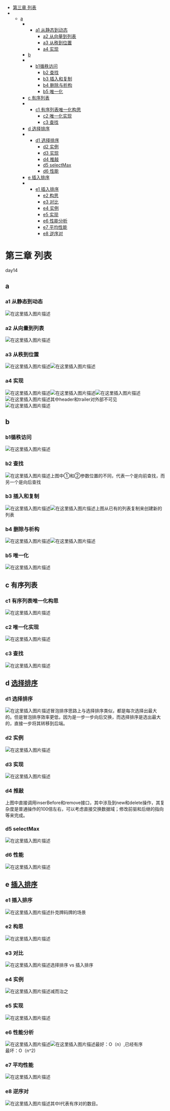- [第三章 列表](https://blog.csdn.net/xiaodidadada/article/details/108411172#__1)
- - [a](https://blog.csdn.net/xiaodidadada/article/details/108411172#a_3)
    - - [a1 从静态到动态](https://blog.csdn.net/xiaodidadada/article/details/108411172#a1__4)
        - [a2 从向量到列表](https://blog.csdn.net/xiaodidadada/article/details/108411172#a2__6)
        - [a3 从秩到位置](https://blog.csdn.net/xiaodidadada/article/details/108411172#a3__8)
        - [a4 实现](https://blog.csdn.net/xiaodidadada/article/details/108411172#a4__10)
    - [b](https://blog.csdn.net/xiaodidadada/article/details/108411172#b_13)
    - - [b1循秩访问](https://blog.csdn.net/xiaodidadada/article/details/108411172#b1_14)
        - [b2 查找](https://blog.csdn.net/xiaodidadada/article/details/108411172#b2__16)
        - [b3 插入和复制](https://blog.csdn.net/xiaodidadada/article/details/108411172#b3__18)
        - [b4 删除与析构](https://blog.csdn.net/xiaodidadada/article/details/108411172#b4__20)
        - [b5 唯一化](https://blog.csdn.net/xiaodidadada/article/details/108411172#b5__22)
    - [c 有序列表](https://blog.csdn.net/xiaodidadada/article/details/108411172#c__24)
    - - [c1 有序列表唯一化构思](https://blog.csdn.net/xiaodidadada/article/details/108411172#c1__25)
        - [c2 唯一化实现](https://blog.csdn.net/xiaodidadada/article/details/108411172#c2__27)
        - [c3 查找](https://blog.csdn.net/xiaodidadada/article/details/108411172#c3__29)
    - [d 选择排序](https://blog.csdn.net/xiaodidadada/article/details/108411172#d__31)
    - - [d1 选择排序](https://blog.csdn.net/xiaodidadada/article/details/108411172#d1__32)
        - [d2 实例](https://blog.csdn.net/xiaodidadada/article/details/108411172#d2__34)
        - [d3 实现](https://blog.csdn.net/xiaodidadada/article/details/108411172#d3__36)
        - [d4 推敲](https://blog.csdn.net/xiaodidadada/article/details/108411172#d4__38)
        - [d5 selectMax](https://blog.csdn.net/xiaodidadada/article/details/108411172#d5_selectMax_40)
        - [d6 性能](https://blog.csdn.net/xiaodidadada/article/details/108411172#d6__42)
    - [e 插入排序](https://blog.csdn.net/xiaodidadada/article/details/108411172#e__44)
    - - [e1 插入排序](https://blog.csdn.net/xiaodidadada/article/details/108411172#e1__45)
        - [e2 构思](https://blog.csdn.net/xiaodidadada/article/details/108411172#e2__47)
        - [e3 对比](https://blog.csdn.net/xiaodidadada/article/details/108411172#e3__49)
        - [e4 实例](https://blog.csdn.net/xiaodidadada/article/details/108411172#e4__51)
        - [e5 实现](https://blog.csdn.net/xiaodidadada/article/details/108411172#e5__53)
        - [e6 性能分析](https://blog.csdn.net/xiaodidadada/article/details/108411172#e6__55)
        - [e7 平均性能](https://blog.csdn.net/xiaodidadada/article/details/108411172#e7__58)
        - [e8 逆序对](https://blog.csdn.net/xiaodidadada/article/details/108411172#e8__60)

# 第三章 列表

day14

## a

### a1 从静态到动态

![在这里插入图片描述](res/3.列表/watermark,type_ZmFuZ3poZW5naGVpdGk,shadow_10,text_aHR0cHM6Ly9ibG9nLmNzZG4ubmV0L3hpYW9kaWRhZGFkYQ==,size_16,color_FFFFFF,t_70#pic_center.png)

### a2 从向量到列表

![在这里插入图片描述](res/3.列表/watermark,type_ZmFuZ3poZW5naGVpdGk,shadow_10,text_aHR0cHM6Ly9ibG9nLmNzZG4ubmV0L3hpYW9kaWRhZGFkYQ==,size_16,color_FFFFFF,t_70#pic_center-1652057436073335.png)

### a3 从秩到位置

![在这里插入图片描述](res/3.列表/watermark,type_ZmFuZ3poZW5naGVpdGk,shadow_10,text_aHR0cHM6Ly9ibG9nLmNzZG4ubmV0L3hpYW9kaWRhZGFkYQ==,size_16,color_FFFFFF,t_70#pic_center-1652057436073336.png)![在这里插入图片描述](res/3.列表/watermark,type_ZmFuZ3poZW5naGVpdGk,shadow_10,text_aHR0cHM6Ly9ibG9nLmNzZG4ubmV0L3hpYW9kaWRhZGFkYQ==,size_16,color_FFFFFF,t_70#pic_center-1652057436073337.png)

### a4 实现

![在这里插入图片描述](res/3.列表/watermark,type_ZmFuZ3poZW5naGVpdGk,shadow_10,text_aHR0cHM6Ly9ibG9nLmNzZG4ubmV0L3hpYW9kaWRhZGFkYQ==,size_16,color_FFFFFF,t_70#pic_center-1652057436073338.png)![在这里插入图片描述](res/3.列表/watermark,type_ZmFuZ3poZW5naGVpdGk,shadow_10,text_aHR0cHM6Ly9ibG9nLmNzZG4ubmV0L3hpYW9kaWRhZGFkYQ==,size_16,color_FFFFFF,t_70#pic_center-1652057436073339.png)![在这里插入图片描述](res/3.列表/watermark,type_ZmFuZ3poZW5naGVpdGk,shadow_10,text_aHR0cHM6Ly9ibG9nLmNzZG4ubmV0L3hpYW9kaWRhZGFkYQ==,size_16,color_FFFFFF,t_70#pic_center-1652057436073340.png)![在这里插入图片描述](res/3.列表/watermark,type_ZmFuZ3poZW5naGVpdGk,shadow_10,text_aHR0cHM6Ly9ibG9nLmNzZG4ubmV0L3hpYW9kaWRhZGFkYQ==,size_16,color_FFFFFF,t_70#pic_center-1652057436073341.png)其中header和trailer对外部不可见  
![在这里插入图片描述](res/3.列表/watermark,type_ZmFuZ3poZW5naGVpdGk,shadow_10,text_aHR0cHM6Ly9ibG9nLmNzZG4ubmV0L3hpYW9kaWRhZGFkYQ==,size_16,color_FFFFFF,t_70#pic_center-1652057436073342.png)

## b

### b1循秩访问

![在这里插入图片描述](res/3.列表/watermark,type_ZmFuZ3poZW5naGVpdGk,shadow_10,text_aHR0cHM6Ly9ibG9nLmNzZG4ubmV0L3hpYW9kaWRhZGFkYQ==,size_16,color_FFFFFF,t_70#pic_center-1652057436073343.png)

### b2 查找

![在这里插入图片描述](res/3.列表/watermark,type_ZmFuZ3poZW5naGVpdGk,shadow_10,text_aHR0cHM6Ly9ibG9nLmNzZG4ubmV0L3hpYW9kaWRhZGFkYQ==,size_16,color_FFFFFF,t_70#pic_center-1652057436073344.png)上图中①和②参数位置的不同，代表一个是向前查找，而另一个是向后查找

### b3 插入和复制

![在这里插入图片描述](res/3.列表/watermark,type_ZmFuZ3poZW5naGVpdGk,shadow_10,text_aHR0cHM6Ly9ibG9nLmNzZG4ubmV0L3hpYW9kaWRhZGFkYQ==,size_16,color_FFFFFF,t_70#pic_center-1652057436073345.png)![在这里插入图片描述](res/3.列表/watermark,type_ZmFuZ3poZW5naGVpdGk,shadow_10,text_aHR0cHM6Ly9ibG9nLmNzZG4ubmV0L3hpYW9kaWRhZGFkYQ==,size_16,color_FFFFFF,t_70#pic_center-1652057436073346.png)上图从已有的列表复制来创建新的列表

### b4 删除与析构

![在这里插入图片描述](res/3.列表/watermark,type_ZmFuZ3poZW5naGVpdGk,shadow_10,text_aHR0cHM6Ly9ibG9nLmNzZG4ubmV0L3hpYW9kaWRhZGFkYQ==,size_16,color_FFFFFF,t_70#pic_center-1652057436073347.png)![在这里插入图片描述](res/3.列表/watermark,type_ZmFuZ3poZW5naGVpdGk,shadow_10,text_aHR0cHM6Ly9ibG9nLmNzZG4ubmV0L3hpYW9kaWRhZGFkYQ==,size_16,color_FFFFFF,t_70#pic_center-1652057436074348.png)

### b5 唯一化

![在这里插入图片描述](res/3.列表/watermark,type_ZmFuZ3poZW5naGVpdGk,shadow_10,text_aHR0cHM6Ly9ibG9nLmNzZG4ubmV0L3hpYW9kaWRhZGFkYQ==,size_16,color_FFFFFF,t_70#pic_center-1652057436074349.png)

## c 有序列表

### c1 有序列表唯一化构思

![在这里插入图片描述](res/3.列表/watermark,type_ZmFuZ3poZW5naGVpdGk,shadow_10,text_aHR0cHM6Ly9ibG9nLmNzZG4ubmV0L3hpYW9kaWRhZGFkYQ==,size_16,color_FFFFFF,t_70#pic_center-1652057436074350.png)

### c2 唯一化实现

![在这里插入图片描述](res/3.列表/watermark,type_ZmFuZ3poZW5naGVpdGk,shadow_10,text_aHR0cHM6Ly9ibG9nLmNzZG4ubmV0L3hpYW9kaWRhZGFkYQ==,size_16,color_FFFFFF,t_70#pic_center-1652057436074351.png)

### c3 查找

![在这里插入图片描述](res/3.列表/watermark,type_ZmFuZ3poZW5naGVpdGk,shadow_10,text_aHR0cHM6Ly9ibG9nLmNzZG4ubmV0L3hpYW9kaWRhZGFkYQ==,size_16,color_FFFFFF,t_70#pic_center-1652057436074352.png)

## d [选择排序](https://so.csdn.net/so/search?q=%E9%80%89%E6%8B%A9%E6%8E%92%E5%BA%8F&spm=1001.2101.3001.7020)

### d1 选择排序

![在这里插入图片描述](res/3.列表/watermark,type_ZmFuZ3poZW5naGVpdGk,shadow_10,text_aHR0cHM6Ly9ibG9nLmNzZG4ubmV0L3hpYW9kaWRhZGFkYQ==,size_16,color_FFFFFF,t_70#pic_center-1652057436074353.png)冒泡排序思路上与选择排序类似，都是每次选择出最大的。但是冒泡排序效率更低，因为是一步一步向后交换，而选择排序是选出最大的，直接一步将其转移到后端。

### d2 实例

![在这里插入图片描述](res/3.列表/watermark,type_ZmFuZ3poZW5naGVpdGk,shadow_10,text_aHR0cHM6Ly9ibG9nLmNzZG4ubmV0L3hpYW9kaWRhZGFkYQ==,size_16,color_FFFFFF,t_70#pic_center-1652057436074354.png)

### d3 实现

![在这里插入图片描述](res/3.列表/watermark,type_ZmFuZ3poZW5naGVpdGk,shadow_10,text_aHR0cHM6Ly9ibG9nLmNzZG4ubmV0L3hpYW9kaWRhZGFkYQ==,size_16,color_FFFFFF,t_70#pic_center-1652057436074355.png)

### d4 推敲

上图中直接调用inserBefore和remove接口，其中涉及到new和delete操作，其复杂度是普通操作的100倍左右，可以考虑直接交换数据域；修改前驱和后继的指向等来完成。

### d5 selectMax

![在这里插入图片描述](res/3.列表/watermark,type_ZmFuZ3poZW5naGVpdGk,shadow_10,text_aHR0cHM6Ly9ibG9nLmNzZG4ubmV0L3hpYW9kaWRhZGFkYQ==,size_16,color_FFFFFF,t_70#pic_center-1652057436074356.png)

### d6 性能

![在这里插入图片描述](res/3.列表/watermark,type_ZmFuZ3poZW5naGVpdGk,shadow_10,text_aHR0cHM6Ly9ibG9nLmNzZG4ubmV0L3hpYW9kaWRhZGFkYQ==,size_16,color_FFFFFF,t_70#pic_center-1652057436074357.png)

## e [插入排序](https://so.csdn.net/so/search?q=%E6%8F%92%E5%85%A5%E6%8E%92%E5%BA%8F&spm=1001.2101.3001.7020)

### e1 插入排序

![在这里插入图片描述](res/3.列表/watermark,type_ZmFuZ3poZW5naGVpdGk,shadow_10,text_aHR0cHM6Ly9ibG9nLmNzZG4ubmV0L3hpYW9kaWRhZGFkYQ==,size_16,color_FFFFFF,t_70#pic_center-1652057436074358.png)扑克牌码牌的场景

### e2 构思

![在这里插入图片描述](res/3.列表/watermark,type_ZmFuZ3poZW5naGVpdGk,shadow_10,text_aHR0cHM6Ly9ibG9nLmNzZG4ubmV0L3hpYW9kaWRhZGFkYQ==,size_16,color_FFFFFF,t_70#pic_center-1652057436074359.png)

### e3 对比

![在这里插入图片描述](res/3.列表/watermark,type_ZmFuZ3poZW5naGVpdGk,shadow_10,text_aHR0cHM6Ly9ibG9nLmNzZG4ubmV0L3hpYW9kaWRhZGFkYQ==,size_16,color_FFFFFF,t_70#pic_center-1652057436074360.png)选择排序 vs 插入排序

### e4 实例

![在这里插入图片描述](res/3.列表/watermark,type_ZmFuZ3poZW5naGVpdGk,shadow_10,text_aHR0cHM6Ly9ibG9nLmNzZG4ubmV0L3hpYW9kaWRhZGFkYQ==,size_16,color_FFFFFF,t_70#pic_center-1652057436074361.png)减而治之

### e5 实现

![在这里插入图片描述](res/3.列表/watermark,type_ZmFuZ3poZW5naGVpdGk,shadow_10,text_aHR0cHM6Ly9ibG9nLmNzZG4ubmV0L3hpYW9kaWRhZGFkYQ==,size_16,color_FFFFFF,t_70#pic_center-1652057436074362.png)

### e6 性能分析

![在这里插入图片描述](res/3.列表/watermark,type_ZmFuZ3poZW5naGVpdGk,shadow_10,text_aHR0cHM6Ly9ibG9nLmNzZG4ubmV0L3hpYW9kaWRhZGFkYQ==,size_16,color_FFFFFF,t_70#pic_center-1652057436074363.png)![在这里插入图片描述](res/3.列表/watermark,type_ZmFuZ3poZW5naGVpdGk,shadow_10,text_aHR0cHM6Ly9ibG9nLmNzZG4ubmV0L3hpYW9kaWRhZGFkYQ==,size_16,color_FFFFFF,t_70#pic_center-1652057436075364.png)最好：O（n）,已经有序  
最坏：O（n^2)

### e7 平均性能

![在这里插入图片描述](res/3.列表/watermark,type_ZmFuZ3poZW5naGVpdGk,shadow_10,text_aHR0cHM6Ly9ibG9nLmNzZG4ubmV0L3hpYW9kaWRhZGFkYQ==,size_16,color_FFFFFF,t_70#pic_center-1652057436075365.png)

### e8 逆序对

![在这里插入图片描述](res/3.列表/watermark,type_ZmFuZ3poZW5naGVpdGk,shadow_10,text_aHR0cHM6Ly9ibG9nLmNzZG4ubmV0L3hpYW9kaWRhZGFkYQ==,size_16,color_FFFFFF,t_70#pic_center-1652057436075366.png)其中I代表有序对的数目。